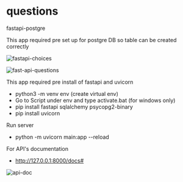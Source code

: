 # questions
 fastapi-postgre

 This app required pre set up for postgre DB so table can be created correctly

 ![fastapi-choices](https://github.com/user-attachments/assets/26b98e1d-fe08-4520-9778-4d8b1093bce1)


 ![fast-api-questions](https://github.com/user-attachments/assets/2d22fbd4-7682-4231-a71c-88bada285e9e)



 This app required pre install of fastapi and uvicorn

 - python3 -m venv env (create virtual env)
 - Go to Script under env and type activate.bat (for windows only)
 - pip install fastapi sqlalchemy psycopg2-binary
 - pip install uvicorn


 Run server

 - python -m uvicorn main:app --reload


 For API's documentation

 - http://127.0.0.1:8000/docs#


![api-doc](https://github.com/user-attachments/assets/96ac5520-5a12-4192-b329-f7ff3c46ca08)




 
